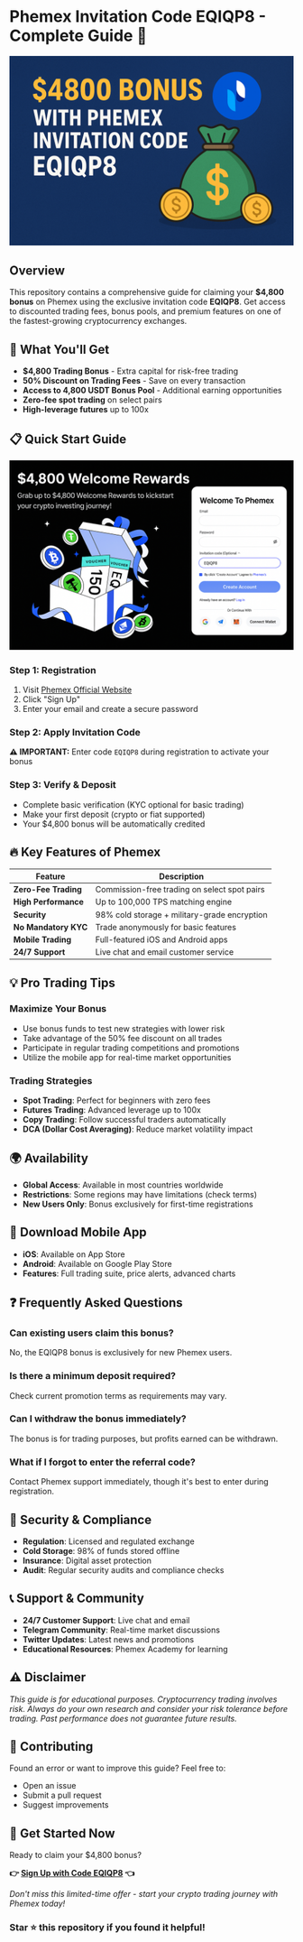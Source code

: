 # Phemex Invitation Code EQIQP8 - Complete Guide 🚀

![Phemex Invitation Code](Phemex%20Invitation%20Code.png)

## Overview

This repository contains a comprehensive guide for claiming your **$4,800 bonus** on Phemex using the exclusive invitation code **EQIQP8**. Get access to discounted trading fees, bonus pools, and premium features on one of the fastest-growing cryptocurrency exchanges.

## 🎯 What You'll Get

- **$4,800 Trading Bonus** - Extra capital for risk-free trading
- **50% Discount on Trading Fees** - Save on every transaction
- **Access to 4,800 USDT Bonus Pool** - Additional earning opportunities
- **Zero-fee spot trading** on select pairs
- **High-leverage futures** up to 100x

## 📋 Quick Start Guide

![Phemex Invitation Code Guide](Phemex%20Invitation%20Code%20Guide.png)

### Step 1: Registration
1. Visit [Phemex Official Website](https://phemex.com/a/k/4800Bonus)
2. Click "Sign Up"
3. Enter your email and create a secure password

### Step 2: Apply Invitation Code
**⚠️ IMPORTANT:** Enter code `EQIQP8` during registration to activate your bonus

### Step 3: Verify & Deposit
- Complete basic verification (KYC optional for basic trading)
- Make your first deposit (crypto or fiat supported)
- Your $4,800 bonus will be automatically credited

## 🔥 Key Features of Phemex

| Feature | Description |
|---------|-------------|
| **Zero-Fee Trading** | Commission-free trading on select spot pairs |
| **High Performance** | Up to 100,000 TPS matching engine |
| **Security** | 98% cold storage + military-grade encryption |
| **No Mandatory KYC** | Trade anonymously for basic features |
| **Mobile Trading** | Full-featured iOS and Android apps |
| **24/7 Support** | Live chat and email customer service |

## 💡 Pro Trading Tips

### Maximize Your Bonus
- Use bonus funds to test new strategies with lower risk
- Take advantage of the 50% fee discount on all trades
- Participate in regular trading competitions and promotions
- Utilize the mobile app for real-time market opportunities

### Trading Strategies
- **Spot Trading**: Perfect for beginners with zero fees
- **Futures Trading**: Advanced leverage up to 100x
- **Copy Trading**: Follow successful traders automatically
- **DCA (Dollar Cost Averaging)**: Reduce market volatility impact

## 🌍 Availability

- **Global Access**: Available in most countries worldwide
- **Restrictions**: Some regions may have limitations (check terms)
- **New Users Only**: Bonus exclusively for first-time registrations

## 📱 Download Mobile App

- **iOS**: Available on App Store
- **Android**: Available on Google Play Store
- **Features**: Full trading suite, price alerts, advanced charts

## ❓ Frequently Asked Questions

### Can existing users claim this bonus?
No, the EQIQP8 bonus is exclusively for new Phemex users.

### Is there a minimum deposit required?
Check current promotion terms as requirements may vary.

### Can I withdraw the bonus immediately?
The bonus is for trading purposes, but profits earned can be withdrawn.

### What if I forgot to enter the referral code?
Contact Phemex support immediately, though it's best to enter during registration.

## 🔐 Security & Compliance

- **Regulation**: Licensed and regulated exchange
- **Cold Storage**: 98% of funds stored offline
- **Insurance**: Digital asset protection
- **Audit**: Regular security audits and compliance checks

## 📞 Support & Community

- **24/7 Customer Support**: Live chat and email
- **Telegram Community**: Real-time market discussions
- **Twitter Updates**: Latest news and promotions
- **Educational Resources**: Phemex Academy for learning

## ⚠️ Disclaimer

*This guide is for educational purposes. Cryptocurrency trading involves risk. Always do your own research and consider your risk tolerance before trading. Past performance does not guarantee future results.*

## 🤝 Contributing

Found an error or want to improve this guide? Feel free to:
- Open an issue
- Submit a pull request
- Suggest improvements



## 🚀 Get Started Now

Ready to claim your $4,800 bonus? 

**👉 [Sign Up with Code EQIQP8](https://phemex.com/a/k/4800Bonus) 👈**

*Don't miss this limited-time offer - start your crypto trading journey with Phemex today!*



### Star ⭐ this repository if you found it helpful!
